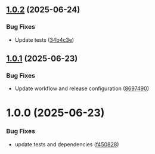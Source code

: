 ## [1.0.2](https://github.com/ACED-IDP/backup-service/compare/v1.0.1...v1.0.2) (2025-06-24)


### Bug Fixes

* Update tests ([34b4c3e](https://github.com/ACED-IDP/backup-service/commit/34b4c3e049f868135c99022ba1a917ee33f049b8))

## [1.0.1](https://github.com/ACED-IDP/backup-service/compare/v1.0.0...v1.0.1) (2025-06-23)


### Bug Fixes

* Update workflow and release configuration ([8697490](https://github.com/ACED-IDP/backup-service/commit/86974908013b55e79033538f0a8ceb7661d0a9d8))

# 1.0.0 (2025-06-23)


### Bug Fixes

* update tests and dependencies ([f450828](https://github.com/ACED-IDP/backup-service/commit/f450828ed436cdfa0a361551753db1e47d4d6ae0))
